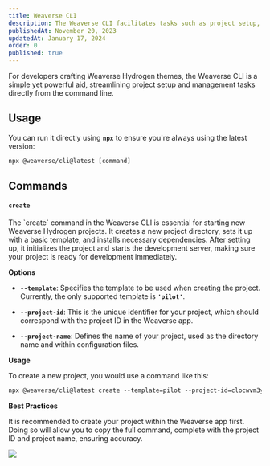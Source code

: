 ```yaml
---
title: Weaverse CLI
description: The Weaverse CLI facilitates tasks such as project setup, theme scaffolding, and other common developer operations.
publishedAt: November 20, 2023
updatedAt: January 17, 2024
order: 0
published: true
---
```


For developers crafting Weaverse Hydrogen themes, the Weaverse CLI is a simple yet powerful aid, streamlining project
setup and management tasks directly from the command line.

## Usage

You can run it directly using **`npx`** to ensure you're always using the latest version:

```txt data-line-numbers=false
npx @weaverse/cli@latest [command]
```

## Commands

#### `create`

The \`create\` command in the Weaverse CLI is essential for starting new Weaverse Hydrogen projects. It creates a new
project directory, sets it up with a basic template, and installs necessary dependencies. After setting up, it
initializes the project and starts the development server, making sure your project is ready for development
immediately.

**Options**

- **`--template`**: Specifies the template to be used when creating the project. Currently, the only supported template
  is **`'pilot'`**.

- **`--project-id`**: This is the unique identifier for your project, which should correspond with the project ID in the
  Weaverse app.

- **`--project-name`**: Defines the name of your project, used as the directory name and within configuration files.

**Usage**

To create a new project, you would use a command like this:

```txt data-line-numbers=false
npx @weaverse/cli@latest create --template=pilot --project-id=clocwvm3y08j2r79n3c44uhjh --project-name=my-hydrogen-storefront
```

**Best Practices**

It is recommended to create your project within the Weaverse app first. Doing so will allow you to copy the full
command, complete with the project ID and project name, ensuring accuracy.

![](https://cdn.shopify.com/s/files/1/0838/0052/3057/files/CLI-newProject.png?v=1743412008)
